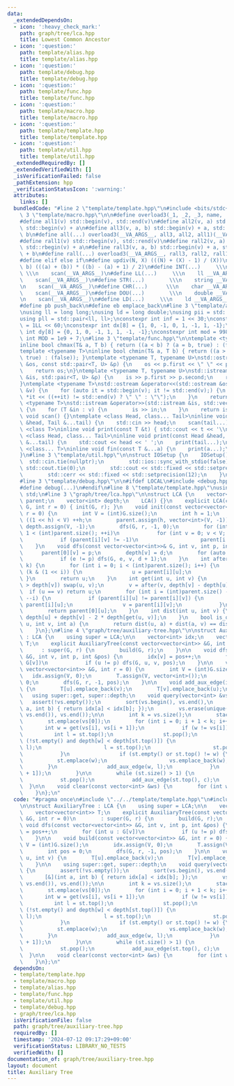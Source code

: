 ```yaml
---
data:
  _extendedDependsOn:
  - icon: ':heavy_check_mark:'
    path: graph/tree/lca.hpp
    title: Lowest Common Ancestor
  - icon: ':question:'
    path: template/alias.hpp
    title: template/alias.hpp
  - icon: ':question:'
    path: template/debug.hpp
    title: template/debug.hpp
  - icon: ':question:'
    path: template/func.hpp
    title: template/func.hpp
  - icon: ':question:'
    path: template/macro.hpp
    title: template/macro.hpp
  - icon: ':question:'
    path: template/template.hpp
    title: template/template.hpp
  - icon: ':question:'
    path: template/util.hpp
    title: template/util.hpp
  _extendedRequiredBy: []
  _extendedVerifiedWith: []
  _isVerificationFailed: false
  _pathExtension: hpp
  _verificationStatusIcon: ':warning:'
  attributes:
    links: []
  bundledCode: "#line 2 \"template/template.hpp\"\n#include <bits/stdc++.h>\n#line\
    \ 3 \"template/macro.hpp\"\n\n#define overload3(_1, _2, _3, name, ...) name\n\
    #define all1(v) std::begin(v), std::end(v)\n#define all2(v, a) std::begin(v),\
    \ std::begin(v) + a\n#define all3(v, a, b) std::begin(v) + a, std::begin(v) +\
    \ b\n#define all(...) overload3(__VA_ARGS__, all3, all2, all1)(__VA_ARGS__)\n\
    #define rall1(v) std::rbegin(v), std::rend(v)\n#define rall2(v, a) std::rbegin(v),\
    \ std::rbegin(v) + a\n#define rall3(v, a, b) std::rbegin(v) + a, std::rbegin(v)\
    \ + b\n#define rall(...) overload3(__VA_ARGS__, rall3, rall2, rall1)(__VA_ARGS__)\n\
    #define elif else if\n#define updiv(N, X) (((N) + (X) - 1) / (X))\n#define sigma(a,\
    \ b) (((a) + (b)) * ((b) - (a) + 1) / 2)\n#define INT(...)     \\\n    int __VA_ARGS__;\
    \ \\\n    scan(__VA_ARGS__)\n#define LL(...)     \\\n    ll __VA_ARGS__; \\\n\
    \    scan(__VA_ARGS__)\n#define STR(...)        \\\n    string __VA_ARGS__; \\\
    \n    scan(__VA_ARGS__)\n#define CHR(...)      \\\n    char __VA_ARGS__; \\\n\
    \    scan(__VA_ARGS__)\n#define DOU(...)        \\\n    double __VA_ARGS__; \\\
    \n    scan(__VA_ARGS__)\n#define LD(...)     \\\n    ld __VA_ARGS__; \\\n    scan(__VA_ARGS__)\n\
    #define pb push_back\n#define eb emplace_back\n#line 3 \"template/alias.hpp\"\n\
    \nusing ll = long long;\nusing ld = long double;\nusing pii = std::pair<int, int>;\n\
    using pll = std::pair<ll, ll>;\nconstexpr int inf = 1 << 30;\nconstexpr ll INF\
    \ = 1LL << 60;\nconstexpr int dx[8] = {1, 0, -1, 0, 1, -1, 1, -1};\nconstexpr\
    \ int dy[8] = {0, 1, 0, -1, 1, 1, -1, -1};\nconstexpr int mod = 998244353;\nconstexpr\
    \ int MOD = 1e9 + 7;\n#line 3 \"template/func.hpp\"\n\ntemplate <typename T>\n\
    inline bool chmax(T& a, T b) { return ((a < b) ? (a = b, true) : (false)); }\n\
    template <typename T>\ninline bool chmin(T& a, T b) { return ((a > b) ? (a = b,\
    \ true) : (false)); }\ntemplate <typename T, typename U>\nstd::ostream &operator<<(std::ostream\
    \ &os, const std::pair<T, U> &p) {\n    os << p.first << \" \" << p.second;\n\
    \    return os;\n}\ntemplate <typename T, typename U>\nstd::istream &operator>>(std::istream\
    \ &is, std::pair<T, U> &p) {\n    is >> p.first >> p.second;\n    return is;\n\
    }\ntemplate <typename T>\nstd::ostream &operator<<(std::ostream &os, const std::vector<T>\
    \ &v) {\n    for (auto it = std::begin(v); it != std::end(v);) {\n        os <<\
    \ *it << ((++it) != std::end(v) ? \" \" : \"\");\n    }\n    return os;\n}\ntemplate\
    \ <typename T>\nstd::istream &operator>>(std::istream &is, std::vector<T> &v)\
    \ {\n    for (T &in : v) {\n        is >> in;\n    }\n    return is;\n}\ninline\
    \ void scan() {}\ntemplate <class Head, class... Tail>\ninline void scan(Head\
    \ &head, Tail &...tail) {\n    std::cin >> head;\n    scan(tail...);\n}\ntemplate\
    \ <class T>\ninline void print(const T &t) { std::cout << t << '\\n'; }\ntemplate\
    \ <class Head, class... Tail>\ninline void print(const Head &head, const Tail\
    \ &...tail) {\n    std::cout << head << ' ';\n    print(tail...);\n}\ntemplate\
    \ <class... T>\ninline void fin(const T &...a) {\n    print(a...);\n    exit(0);\n\
    }\n#line 3 \"template/util.hpp\"\n\nstruct IOSetup {\n    IOSetup() {\n      \
    \  std::cin.tie(nullptr);\n        std::ios::sync_with_stdio(false);\n       \
    \ std::cout.tie(0);\n        std::cout << std::fixed << std::setprecision(12);\n\
    \        std::cerr << std::fixed << std::setprecision(12);\n    }\n} IOSetup;\n\
    #line 3 \"template/debug.hpp\"\n\n#ifdef LOCAL\n#include <debug.hpp>\n#else\n\
    #define debug(...)\n#endif\n#line 8 \"template/template.hpp\"\nusing namespace\
    \ std;\n#line 3 \"graph/tree/lca.hpp\"\n\nstruct LCA {\n    vector<vector<int>>\
    \ parent;\n    vector<int> depth;\n    LCA() {}\n    explicit LCA(const vector<vector<int>>&\
    \ G, int r = 0) { init(G, r); }\n    void init(const vector<vector<int>>& G, int\
    \ r = 0) {\n        int V = (int)G.size();\n        int h = 1;\n        while\
    \ ((1 << h) < V) ++h;\n        parent.assign(h, vector<int>(V, -1));\n       \
    \ depth.assign(V, -1);\n        dfs(G, r, -1, 0);\n        for (int i = 0; i +\
    \ 1 < (int)parent.size(); ++i)\n            for (int v = 0; v < V; ++v)\n    \
    \            if (parent[i][v] != -1)\n                    parent[i + 1][v] = parent[i][parent[i][v]];\n\
    \    }\n    void dfs(const vector<vector<int>>& G, int v, int p, int d) {\n  \
    \      parent[0][v] = p;\n        depth[v] = d;\n        for (auto e : G[v])\n\
    \            if (e != p) dfs(G, e, v, d + 1);\n    }\n    int after(int u, int\
    \ k) {\n        for (int i = 0; i < (int)parent.size(); i++) {\n            if\
    \ (k & (1 << i)) {\n                u = parent[i][u];\n            }\n       \
    \ }\n        return u;\n    }\n    int get(int u, int v) {\n        if (depth[u]\
    \ > depth[v]) swap(u, v);\n        v = after(v, depth[v] - depth[u]);\n      \
    \  if (u == v) return u;\n        for (int i = (int)parent.size() - 1; i >= 0;\
    \ --i) {\n            if (parent[i][u] != parent[i][v]) {\n                u =\
    \ parent[i][u];\n                v = parent[i][v];\n            }\n        }\n\
    \        return parent[0][u];\n    }\n    int dist(int u, int v) {\n        return\
    \ depth[u] + depth[v] - 2 * depth[get(u, v)];\n    }\n    bool is_on_path(int\
    \ u, int v, int a) {\n        return dist(u, a) + dist(a, v) == dist(u, v);\n\
    \    }\n};\n#line 4 \"graph/tree/auxiliary-tree.hpp\"\n\nstruct AuxiliaryTree\
    \ : LCA {\n    using super = LCA;\n\n    vector<int> idx;\n    vector<vector<int>>\
    \ T;\n    explicit AuxiliaryTree(const vector<vector<int>> &G, int r = 0)\n  \
    \      : super(G, r) {\n        build(G, r);\n    }\n\n    void dfs(const vector<vector<int>>\
    \ &G, int v, int p, int &pos) {\n        idx[v] = pos++;\n        for (int u :\
    \ G[v])\n            if (u != p) dfs(G, u, v, pos);\n    }\n\n    void build(const\
    \ vector<vector<int>> &G, int r = 0) {\n        int V = (int)G.size();\n     \
    \   idx.assign(V, 0);\n        T.assign(V, vector<int>());\n        int pos =\
    \ 0;\n        dfs(G, r, -1, pos);\n    }\n\n    void add_aux_edge(int u, int v)\
    \ {\n        T[u].emplace_back(v);\n        T[v].emplace_back(u);\n    }\n\n \
    \   using super::get, super::depth;\n    void query(vector<int> &vs) {\n     \
    \   assert(!vs.empty());\n        sort(vs.begin(), vs.end(),\n             [&](int\
    \ a, int b) { return idx[a] < idx[b]; });\n        vs.erase(unique(vs.begin(),\
    \ vs.end()), vs.end());\n\n        int k = vs.size();\n        stack<int> st;\n\
    \        st.emplace(vs[0]);\n        for (int i = 0; i + 1 < k; i++) {\n     \
    \       int w = get(vs[i], vs[i + 1]);\n            if (w != vs[i]) {\n      \
    \          int l = st.top();\n                st.pop();\n                while\
    \ (!st.empty() and depth[w] < depth[st.top()]) {\n                    add_aux_edge(st.top(),\
    \ l);\n                    l = st.top();\n                    st.pop();\n    \
    \            }\n                if (st.empty() or st.top() != w) {\n         \
    \           st.emplace(w);\n                    vs.emplace_back(w);\n        \
    \        }\n                add_aux_edge(w, l);\n            }\n            st.emplace(vs[i\
    \ + 1]);\n        }\n\n        while (st.size() > 1) {\n            int c = st.top();\n\
    \            st.pop();\n            add_aux_edge(st.top(), c);\n        }\n  \
    \  }\n\n    void clear(const vector<int> &ws) {\n        for (int w : ws) T[w].clear();\n\
    \    }\n};\n"
  code: "#pragma once\n#include \"../../template/template.hpp\"\n#include \"lca.hpp\"\
    \n\nstruct AuxiliaryTree : LCA {\n    using super = LCA;\n\n    vector<int> idx;\n\
    \    vector<vector<int>> T;\n    explicit AuxiliaryTree(const vector<vector<int>>\
    \ &G, int r = 0)\n        : super(G, r) {\n        build(G, r);\n    }\n\n   \
    \ void dfs(const vector<vector<int>> &G, int v, int p, int &pos) {\n        idx[v]\
    \ = pos++;\n        for (int u : G[v])\n            if (u != p) dfs(G, u, v, pos);\n\
    \    }\n\n    void build(const vector<vector<int>> &G, int r = 0) {\n        int\
    \ V = (int)G.size();\n        idx.assign(V, 0);\n        T.assign(V, vector<int>());\n\
    \        int pos = 0;\n        dfs(G, r, -1, pos);\n    }\n\n    void add_aux_edge(int\
    \ u, int v) {\n        T[u].emplace_back(v);\n        T[v].emplace_back(u);\n\
    \    }\n\n    using super::get, super::depth;\n    void query(vector<int> &vs)\
    \ {\n        assert(!vs.empty());\n        sort(vs.begin(), vs.end(),\n      \
    \       [&](int a, int b) { return idx[a] < idx[b]; });\n        vs.erase(unique(vs.begin(),\
    \ vs.end()), vs.end());\n\n        int k = vs.size();\n        stack<int> st;\n\
    \        st.emplace(vs[0]);\n        for (int i = 0; i + 1 < k; i++) {\n     \
    \       int w = get(vs[i], vs[i + 1]);\n            if (w != vs[i]) {\n      \
    \          int l = st.top();\n                st.pop();\n                while\
    \ (!st.empty() and depth[w] < depth[st.top()]) {\n                    add_aux_edge(st.top(),\
    \ l);\n                    l = st.top();\n                    st.pop();\n    \
    \            }\n                if (st.empty() or st.top() != w) {\n         \
    \           st.emplace(w);\n                    vs.emplace_back(w);\n        \
    \        }\n                add_aux_edge(w, l);\n            }\n            st.emplace(vs[i\
    \ + 1]);\n        }\n\n        while (st.size() > 1) {\n            int c = st.top();\n\
    \            st.pop();\n            add_aux_edge(st.top(), c);\n        }\n  \
    \  }\n\n    void clear(const vector<int> &ws) {\n        for (int w : ws) T[w].clear();\n\
    \    }\n};\n"
  dependsOn:
  - template/template.hpp
  - template/macro.hpp
  - template/alias.hpp
  - template/func.hpp
  - template/util.hpp
  - template/debug.hpp
  - graph/tree/lca.hpp
  isVerificationFile: false
  path: graph/tree/auxiliary-tree.hpp
  requiredBy: []
  timestamp: '2024-07-12 09:17:29+09:00'
  verificationStatus: LIBRARY_NO_TESTS
  verifiedWith: []
documentation_of: graph/tree/auxiliary-tree.hpp
layout: document
title: Auxiliary Tree
---
```

